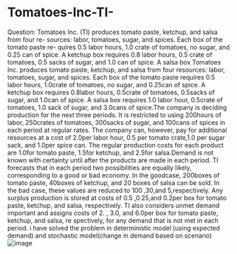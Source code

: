 # Tomatoes-Inc-TI-
Question: Tomatoes Inc. (TI) ﻿produces tomato paste, ketchup, and salsa from four re- ﻿sources: labor, tomatoes, sugar, and spices. Each box of the tomato paste re- ﻿quires 0.5 ﻿labor hours, 1.0 ﻿crate of tomatoes, no sugar, and 0.25 ﻿can of spice. A ketchup box requires 0.8 ﻿labor hours, 0.5 ﻿crate of tomatoes, 0.5 ﻿sacks of sugar, and 1.0 ﻿can of spice. A salsa box
Tomatoes Inc. ﻿produces tomato paste, ketchup, and salsa from four re﻿sources: labor, tomatoes, sugar, and spices. Each box of the tomato paste requires 0.5 ﻿labor hours, 1.0﻿crate of tomatoes, no sugar, and 0.25﻿can of spice. A ketchup box requires 0.8labor hours, 0.5﻿crate of tomatoes, 0.5sacks of sugar, and 1.0﻿can of spice. A salsa box requires 1.0 ﻿labor hour, 0.5﻿crate of tomatoes, 1.0 ﻿sack of sugar, and 3.0﻿cans of spice.The company is deciding production for the next three periods. It is restricted to using 200﻿hours of labor, 250﻿crates of tomatoes, 300sacks of sugar, and 100cans of spices in each period at regular rates. The company can, however, pay for additional resources at a cost of 2.0﻿per labor hour, 0.5 ﻿per tomato crate,1.0 ﻿per sugar sack, and 1.0﻿per spice can. The regular production costs for each product are 1.0for tomato paste, 1.5for ketchup, and 2.5for salsa.Demand is not known with certainty until after the products are made in each period. TI forecasts that in each period two possibilities are equally likely, cor﻿responding to a good or bad economy. In the goodcase, 200﻿boxes of tomato paste, 40﻿boxes of ketchup, and 20 ﻿boxes of salsa can be sold. In the bad case, these values are reduced to 100 ,30,and 5,respectively. Any surplus production is stored at costs of 0.5 ,0.25,and 0.2per box for tomato paste, ketchup, and salsa, respectively. TI also considers unmet demand important and assigns costs of 2. , 3.0, ﻿and 6.0﻿per box for tomato paste, ketchup, and salsa, re spectively, for any demand that is not met in each period.
i have solved the problem in deterministic model (using expected demand) and stochastic model(change in demand based on scenario)
![image](https://github.com/user-attachments/assets/12be279d-9a19-4863-8456-78d29d440c14)
